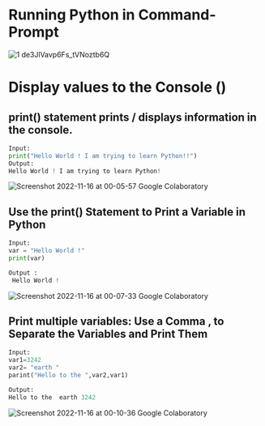 # Running Python in Command-Prompt
![1 de3JlVavp6Fs_tVNoztb6Q](https://user-images.githubusercontent.com/116889143/201987018-03655321-01c2-4031-bc7b-c5db69ff0d5c.png)

# Display values to the Console ()

## print() statement prints / displays information in the console.
```python
Input:
print("Hello World ! I am trying to learn Python!!")
Output:
Hello World ! I am trying to learn Python!
```
![Screenshot 2022-11-16 at 00-05-57 Google Colaboratory](https://user-images.githubusercontent.com/116889143/201993612-8d4844fe-8aa2-45ce-b74a-b902ee4dadae.png)

## Use the print() Statement to Print a Variable in Python
```python
Input:
var = "Hello World !"
print(var)

Output :
 Hello World ! 
```
![Screenshot 2022-11-16 at 00-07-33 Google Colaboratory](https://user-images.githubusercontent.com/116889143/201993865-f671add0-a4f2-48f8-b21f-5ed487dcfee5.png)

 ## Print multiple variables: Use a Comma , to Separate the Variables and Print Them
 
 ```python
 Input:
 var1=3242
 var2= "earth "
 parint("Hello to the ",var2,var1)
 
 Output:
 Hello to the  earth 3242
 ```
 ![Screenshot 2022-11-16 at 00-10-36 Google Colaboratory](https://user-images.githubusercontent.com/116889143/201995262-e99bcb2a-6f50-4981-bb86-e140fa5a7c4b.png)

